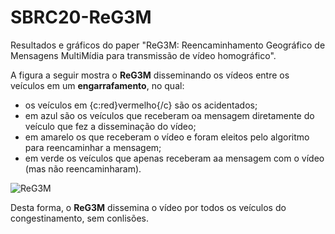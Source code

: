 # SBRC20-ReG3M
Resultados e gráficos do paper "ReG3M: Reencaminhamento Geográfico de Mensagens MultiMídia para transmissão de vídeo homográfico".

A figura a seguir mostra o **ReG3M** disseminando os vídeos entre os veículos em um **engarrafamento**, no qual: 
* os veículos em {c:red}vermelho{/c} são os acidentados;
* em azul são os veículos que receberam oa mensagem diretamente do veículo que fez a disseminação do vídeo;
* em amarelo os que receberam o vídeo e foram eleitos pelo algoritmo para reencaminhar a mensagem;
* em verde os veículos que apenas receberam aa mensagem com o vídeo (mas não reencaminharam).

![ReG3M](https://user-images.githubusercontent.com/43869367/72257904-86994600-35eb-11ea-8877-6d460b0b3f6f.gif)


Desta forma, o **ReG3M** dissemina o vídeo por todos os veículos do congestinamento, sem conlisões.
